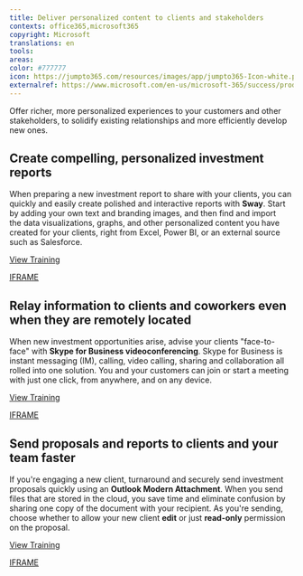 ```yaml
---
title: Deliver personalized content to clients and stakeholders
contexts: office365,microsoft365
copyright: Microsoft
translations: en
tools: 
areas: 
color: #777777
icon: https://jumpto365.com/resources/images/app/jumpto365-Icon-white.png
externalref: https://www.microsoft.com/en-us/microsoft-365/success/productivitylibrary/deliver-personalized-content-to-clients-and-stakeholders
---
```

Offer richer, more personalized experiences to your customers and other stakeholders, to solidify existing relationships and more efficiently develop new ones.


## Create compelling, personalized investment reports

When preparing a new investment report to share with your clients, you can quickly and easily create polished and interactive reports with **Sway**. Start by adding your own text and branding images, and then find and import the data visualizations, graphs, and other personalized content you have created for your clients, right from Excel, Power BI, or an external source such as Salesforce. 

[View Training](https://support.office.com/en-US/article/Getting-Started-with-Sway-2076C468-63F4-4A89-AE5F-424796714A8A)

[IFRAME](https://www.microsoft.com/en-us/videoplayer/embed/RE1TBSV)

## Relay information to clients and coworkers even when they are remotely located

When new investment opportunities arise, advise your clients "face-to-face" with **Skype for Business videoconferencing**. Skype for Business is instant messaging (IM), calling, video calling, sharing and collaboration all rolled into one solution. You and your customers can join or start a meeting with just one click, from anywhere, and on any device.

[View Training](https://support.office.com/en-US/article/Make-and-receive-a-video-call-using-Skype-for-Business-abf62493-670f-4b0d-b2cf-fe03b49caf42)

[IFRAME](https://www.microsoft.com/en-us/videoplayer/embed/RE1UKbl)

## Send proposals and reports to clients and your team faster

If you're engaging a new client, turnaround and securely send investment proposals quickly using an **Outlook Modern Attachment**. When you send files that are stored in the cloud, you save time and eliminate confusion by sharing one copy of the document with your recipient. As you're sending, choose whether to allow your new client **edit** or just **read-only** permission on the proposal.

[View Training](https://support.office.com/en-US/article/Smarter-attachments-1640e4ed-5322-4145-8798-cbf16ca3773e)

[IFRAME](https://www.microsoft.com/en-us/videoplayer/embed/RE1Tugl)

